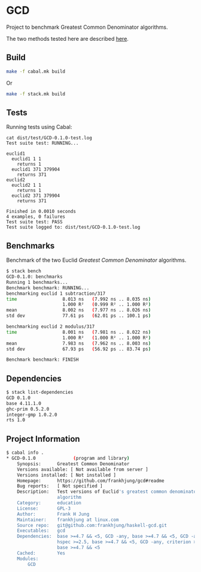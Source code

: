 # GCD

Project to benchmark Greatest Common Denominator algorithms.

The two methods tested here are described
[here](https://en.wikipedia.org/wiki/Euclidean_algorithm).

## Build

```bash
make -f cabal.mk build
```

Or

```bash
make -f stack.mk build
```

## Tests

Running tests using Cabal:

```
cat dist/test/GCD-0.1.0-test.log
Test suite test: RUNNING...

euclid1
  euclid1 1 1
    returns 1
  euclid1 371 379904
    returns 371
euclid2
  euclid2 1 1
    returns 1
  euclid2 371 379904
    returns 371

Finished in 0.0010 seconds
4 examples, 0 failures
Test suite test: PASS
Test suite logged to: dist/test/GCD-0.1.0-test.log
```

## Benchmarks

Benchmark of the two Euclid _Greatest Common Denominator_ algorithms.

```bash
$ stack bench
GCD-0.1.0: benchmarks
Running 1 benchmarks...
Benchmark benchmark: RUNNING...
benchmarking euclid 1 subtraction/317
time                 8.013 ns   (7.992 ns .. 8.035 ns)
                     1.000 R²   (0.999 R² .. 1.000 R²)
mean                 8.002 ns   (7.977 ns .. 8.026 ns)
std dev              77.61 ps   (62.01 ps .. 100.1 ps)

benchmarking euclid 2 modulus/317
time                 8.001 ns   (7.981 ns .. 8.022 ns)
                     1.000 R²   (1.000 R² .. 1.000 R²)
mean                 7.983 ns   (7.962 ns .. 8.003 ns)
std dev              67.93 ps   (56.92 ps .. 83.74 ps)

Benchmark benchmark: FINISH
```

## Dependencies

```bash
$ stack list-dependencies
GCD 0.1.0
base 4.11.1.0
ghc-prim 0.5.2.0
integer-gmp 1.0.2.0
rts 1.0
```

## Project Information

```bash
$ cabal info .
* GCD-0.1.0              (program and library)
    Synopsis:      Greatest Common Denominator
    Versions available: [ Not available from server ]
    Versions installed: [ Not installed ]
    Homepage:      https://github.com/frankhjung/gcd#readme
    Bug reports:   [ Not specified ]
    Description:   Test versions of Euclid's greatest common denominator
                   algorithm
    Category:      education
    License:       GPL-3
    Author:        Frank H Jung
    Maintainer:    frankhjung at linux.com
    Source repo:   git@github.com:frankhjung/haskell-gcd.git
    Executables:   gcd
    Dependencies:  base >=4.7 && <5, GCD -any, base >=4.7 && <5, GCD -any,
                   hspec >=2.5, base >=4.7 && <5, GCD -any, criterion >=1.3,
                   base >=4.7 && <5
    Cached:        Yes
    Modules:
        GCD
```
